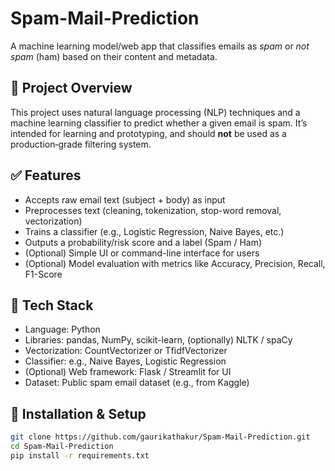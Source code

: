 # Spam-Mail-Prediction

A machine learning model/web app that classifies emails as *spam* or *not spam* (ham) based on their content and metadata.

## 🎯 Project Overview  
This project uses natural language processing (NLP) techniques and a machine learning classifier to predict whether a given email is spam. It’s intended for learning and prototyping, and should **not** be used as a production‐grade filtering system.

## ✅ Features  
- Accepts raw email text (subject + body) as input  
- Preprocesses text (cleaning, tokenization, stop-word removal, vectorization)  
- Trains a classifier (e.g., Logistic Regression, Naive Bayes, etc.)  
- Outputs a probability/risk score and a label (Spam / Ham)  
- (Optional) Simple UI or command-line interface for users  
- (Optional) Model evaluation with metrics like Accuracy, Precision, Recall, F1-Score  

## 🧰 Tech Stack  
- Language: Python  
- Libraries: pandas, NumPy, scikit-learn, (optionally) NLTK / spaCy  
- Vectorization: CountVectorizer or TfidfVectorizer  
- Classifier: e.g., Naive Bayes, Logistic Regression  
- (Optional) Web framework: Flask / Streamlit for UI  
- Dataset: Public spam email dataset (e.g., from Kaggle)  

## 🔧 Installation & Setup  
```bash
git clone https://github.com/gaurikathakur/Spam-Mail-Prediction.git
cd Spam-Mail-Prediction
pip install -r requirements.txt
